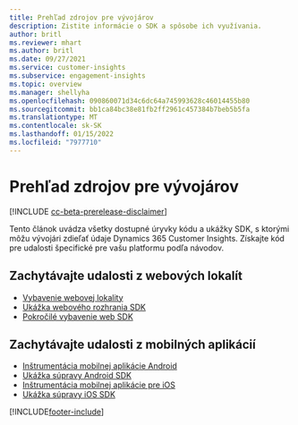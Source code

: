```yaml
---
title: Prehľad zdrojov pre vývojárov
description: Zistite informácie o SDK a spôsobe ich využívania.
author: britl
ms.reviewer: mhart
ms.author: britl
ms.date: 09/27/2021
ms.service: customer-insights
ms.subservice: engagement-insights
ms.topic: overview
ms.manager: shellyha
ms.openlocfilehash: 090860071d34c6dc64a745993628c46014455b80
ms.sourcegitcommit: bb1ca84bc38e81fb2ff2961c457384b7beb5b5fa
ms.translationtype: MT
ms.contentlocale: sk-SK
ms.lasthandoff: 01/15/2022
ms.locfileid: "7977710"
---
```

# <a name="developer-resources-overview"></a>Prehľad zdrojov pre vývojárov

[!INCLUDE [cc-beta-prerelease-disclaimer](includes/cc-beta-prerelease-disclaimer.md)]

Tento článok uvádza všetky dostupné úryvky kódu a ukážky SDK, s ktorými môžu vývojári zdieľať údaje Dynamics 365 Customer Insights. Získajte kód pre udalosti špecifické pre vašu platformu podľa návodov.

## <a name="capture-events-from-websites"></a>Zachytávajte udalosti z webových lokalít

- [Vybavenie webovej lokality ](instrument-website.md)
- [Ukážka webového rozhrania SDK](websdk-sample.md)
- [Pokročilé vybavenie web SDK](advanced-SDK-implementation.md)

## <a name="capture-events-from-mobile-apps"></a>Zachytávajte udalosti z mobilných aplikácií

- [Inštrumentácia mobilnej aplikácie Android](get-started-android.md)
- [Ukážka súpravy Android SDK](androidsdk-sample.md)
- [Inštrumentácia mobilnej aplikácie pre iOS](get-started-ios.md)
- [Ukážka súpravy iOS SDK](iossdk-sample.md)

[!INCLUDE[footer-include](../includes/footer-banner.md)]
